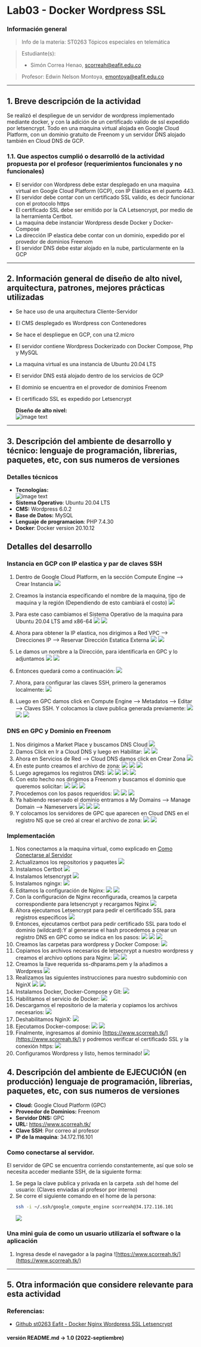 # **Lab03 - Docker Wordpress SSL**

### **Información general**
> Info de la materia: ST0263 Tópicos especiales en telemática

> Estudiante(s): 
> * Simón Correa Henao, scorreah@eafit.edu.co

> Profesor: Edwin Nelson Montoya, emontoya@eafit.edu.co

---  

## **1. Breve descripción de la actividad**

Se realizó el despliegue de un servidor de wordpress implementado mediante docker, y con la adición de un certificado valido de ssl expedido por letsencrypt. Todo en una maquina virtual alojada en Google Cloud Platform, con un dominio gratuito de Freenom y un servidor DNS alojado también en Cloud DNS de GCP.
### **1.1. Que aspectos cumplió o desarrolló de la actividad propuesta por el profesor (requerimientos funcionales y no funcionales)**

* El servidor con Wordpress debe estar desplegado en una maquina virtual en Google Cloud Platform (GCP), con IP Elástica en el puerto 443.
* El servidor debe contar con un certificado SSL valido, es decir funcionar con el protocolo https
* El certificado SSL debe ser emitido por la CA Letsencrypt, por medio de la herramienta Certbot.
* La maquina debe instanciar Wordpress desde Docker y Docker-Compose
* La dirección IP elastica debe contar con un dominio, expedido por el provedor de dominios Freenom
* El servidor DNS debe estar alojado en la nube, particularmente en la GCP
  
---  

## **2. Información general de diseño de alto nivel, arquitectura, patrones, mejores prácticas utilizadas**

- Se hace uso de una arquitectura Cliente-Servidor 
- El CMS desplegado es Wordpress con Contenedores
- Se hace el despliegue en GCP, con una t2.micro
- El servidor contiene Wordpress Dockerizado con Docker Compose, Php y MySQL
- La maquina virtual es una instancia de Ubuntu 20.04 LTS
- El servidor DNS está alojado dentro de los servicios de GCP
- El dominio se encuentra en el provedor de dominios Freenom
- El certificado SSL es expedido por Letsencrypt
  

    **Diseño de alto nivel:**  
    ![image text](img/architecture.drawio.png)  
  
---

## **3. Descripción del ambiente de desarrollo y técnico: lenguaje de programación, librerias, paquetes, etc, con sus numeros de versiones**
  
### **Detalles técnicos**  

*    **Tecnologías:**  
    ![image text](img/tech.png)  
* **Sistema Operativo**: Ubuntu 20.04 LTS
* **CMS:** Wordpress 6.0.2
* **Base de Datos:** MySQL 
* **Lenguaje de programacion**: PHP 7.4.30
*  **Docker**: Docker version 20.10.12

## **Detalles del desarrollo**
### **Instancia en GCP con IP elastica y par de claves SSH**
   1. Dentro de Google Cloud Platform, en la sección Compute Engine --> Crear Instancia
        ![](img/Instancias.png)
   2. Creamos la instancia especificando el nombre de la maquina, tipo de maquina y la región (Dependiendo de esto cambiará el costo)
        ![](img/crear_instancia.png)
   3. Para este caso cambiamos el Sistema Operativo de la maquina para Ubuntu 20.04 LTS amd x86-64
        ![](img/crear_instancia1.png)
        ![](img/crear_instancia2.png)

   4. Ahora para obtener la IP elastica, nos dirigimos a Red VPC --> Direcciones IP --> Reservar Dirección Estatica Externa
        ![](img/red_vpc.png)
        ![](img/dir_estatica_externa.png)
   5. Le damos un nombre a la Dirección, para identificarla en GPC y lo adjuntamos
        ![](img/dir_estatica_externa1.png)
        ![](img/dir_estatica_externa2.png)
   6. Entonces quedará como a continuación:
        ![](img/red_vpc2.png)
   7. Ahora, para configurar las claves SSH, primero la generamos localmente:
        ![](img/ssh_key_instance.png)
   8. Luego en GPC damos click en Compute Engine --> Metadatos --> Editar --> Claves SSH. Y colocamos la clave publica generada previamente:
        ![](img/ssh_key.png)
        ![](img/ssh_key1.png)
        ![](img/ssh_key2.png)
### **DNS en GPC y Dominio en Freenom**
   1. Nos dirigimos a Market Place y buscamos DNS Cloud
        ![](img/cloud_dns.png)
   2. Damos Click en Ir a Cloud DNS y luego en Habilitar:
        ![](img/cloud_dns1.png)
        ![](img/cloud_dns2.png)
   3. Ahora en Servicios de Red --> Cloud DNS damos click en Crear Zona
        ![](img/cloud_dns3.png)
   4. En este punto creamos el archivo de zona:
        ![](img/dns_zone.png)
        ![](img/dns_zone1.png)
        ![](img/dns_zone2.png)
   5. Luego agregamos los registros DNS:
        ![](img/dns_zone3.png)
        ![](img/dns_zone4.png)
        ![](img/dns_zone5.png)
        ![](img/dns_zone6.png)
   6. Con esto hecho nos dirigimos a Freenom y buscamos el dominio que queremos solicitar:
        ![](img/freenom.png)
        ![](img/freenom1.png)
        ![](img/freenom2.png)
   7. Procedemos con los pasos requeridos:
        ![](img/freenom3.png)
        ![](img/freenom4.png)
        ![](img/freenom5.png)
   8. Ya habiendo reservado el dominio entramos a My Domains --> Manage Domain --> Nameservers
        ![](img/freenom6.png)
        ![](img/freenom7.png)
        ![](img/freenom8.png)
   9.  Y colocamos los servidores de GPC que aparecen en Cloud DNS en el registro NS que se creó al crear el archivo de zona:
        ![](img/freenom-gpc.png)
        ![](img/freenom9.png)
### **Implementación**
   1. Nos conectamos a la maquina virtual, como explicado en [Como Conectarse al Servidor](#como-conectarse-al-servidor)
   2. Actualizamos los repositorios y paquetes
        ![](img/apt-update.png)
   3. Instalamos Certbot
        ![](img/snap-certbot.png)
   4. Instalamos letsencrypt
        ![](img/apt-install-letsencrypt.png)
   5. Instalamos ngingx:
        ![](img/apt-install-nginx.png)
   6. Editamos la configuración de Nginx:
        ![](img/nging_conf.png)
        ![](img/nging_conf1.png)
   7. Con la configuración de Nginx reconfigurada, creamos la carpeta correspondiente para letsencrypt y recargamos Nginx
        ![](img/ngingx-service.png)
   8. Ahora ejecutamos Letsencrypt para pedir el certificado SSL para registros especificos
        ![](img/ssl_cert.png)
   9. Entonces, ejecutamos certbot para pedir certificado SSL para todo el dominio (wildcard):Y al generarse el hash procedemos a crear un registro DNS en GPC como se indica en los pasos:
        ![](img/txt_cert2.png)
        ![](img/txt_cert.png)
        ![](img/txt_cert1.png)
   10. Creamos las carpetas para wordpress y Docker Compose:
        ![](img/mkdir_wordpress.png)
   11. Copiamos los archivos necesarios de letsecnrypt a nuestro wordpress y creamos el archivo options para Nginx:
        ![](img/cp_files.png)
        ![](img/nginx-options.png)
   12. Creamos la llave requerida ss-dhparams.pem y la añadimos a Wordpress
        ![](img/dhparam.png)
   13. Realizamos las siguientes instrucciones para nuestro subdominio con NginX
        ![](img/domain.png)
        ![](img/cp-live.png)
   14. Instalamos Docker, Docker-Compose y Git:
        ![](img/apt-install-docker.png)
   15. Habilitamos el servicio de Docker:
        ![](img/docker-service.png)
   16. Descargamos el repositorio de la materia y copiamos los archivos necesarios:
        ![](img/git.png)
   17. Deshabilitamos NginX:
        ![](img/nginx_disable.png)
   18. Ejecutamos Docker-compose:
        ![](img/docker-compose.png)
        ![](img/docker-compose2.png)
   19. Finalmente, ingresamos al dominio [https://www.scorreah.tk/](https://www.scorreah.tk/) y podremos verificar el certificado SSL y la conexión https:
        ![](img/res_final.png)
   20. Configuramos Wordpress y listo, hemos terminado!
        ![](img/scorreah.png)

## **4. Descripción del ambiente de EJECUCIÓN (en producción) lenguaje de programación, librerias, paquetes, etc, con sus numeros de versiones**
* **Cloud:** Google Cloud Platform (GPC)
* **Proveedor de Dominios:** Freenom
* **Servidor DNS:** GPC
* **URL:** https://www.scorreah.tk/
* **Clave SSH**: Por correo al profesor
* **IP de la maquina**: 34.172.116.101

### **Como conectarse al servidor.**
El servidor de GPC se encuentra corriendo constantemente, así que solo se necesita acceder mediante SSH, de la siguiente forma:

1. Se pega la clave publica y privada en la carpeta .ssh del home del usuario: (Claves enviadas al profesor por interno)
2. Se corre el siguiente comando en el home de la persona:
   ```bash
   ssh -i ~/.ssh/google_compute_engine scorreah@34.172.116.101
   ```
    ![](img/vm_connection.png)

 
### **Una mini guia de como un usuario utilizaría el software o la aplicación**
1. Ingresa desde el navegador a la pagina ![https://www.scorreah.tk/](https://www.scorreah.tk/)

  
---

## **5. Otra información que considere relevante para esta actividad**

### **Referencias:**
- [Github st0263 Eafit - Docker Nginx Wordpress SSL Letsencrypt](https://github.com/st0263eafit/st0263-2022-2/tree/main/docker-nginx-wordpress-ssl-letsencrypt)

#### versión README.md -> 1.0 (2022-septiembre)